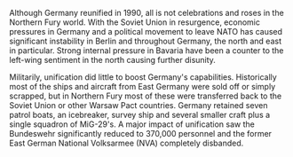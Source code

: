 Although Germany reunified in 1990, all is not celebrations and roses in
the Northern Fury world. With the Soviet Union in resurgence, economic
pressures in Germany and a political movement to leave NATO has caused
significant instability in Berlin and throughout Germany, the north and
east in particular. Strong internal pressure in Bavaria have been a
counter to the left-wing sentiment in the north causing further
disunity.

Militarily, unification did little to boost Germany's capabilities.
Historically most of the ships and aircraft from East Germany were sold
off or simply scrapped, but in Northern Fury most of these were
transferred back to the Soviet Union or other Warsaw Pact countries.
Germany retained seven patrol boats, an icebreaker, survey ship and
several smaller craft plus a single squadron of MiG-29's. A major impact
of unification saw the Bundeswehr significantly reduced to 370,000
personnel and the former East German National Volksarmee (NVA)
completely disbanded.
